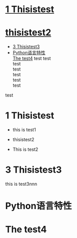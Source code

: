 # [1 Thisistest](#1-thisistest)  
# [thisistest2](#Thisistest2)  
* [3 Thisistest3](#3-Thisistest3)
* [Python语言特性](#python语言特性)    
[The test4](#The-test4)
test
test  
test  
test  
test  
test  
test


test  
# 1 Thisistest  
* this is test1  

* thisistest2  
* This is test2  
  

# 3 Thisistest3  
this is test3nnn
# Python语言特性
# The test4
